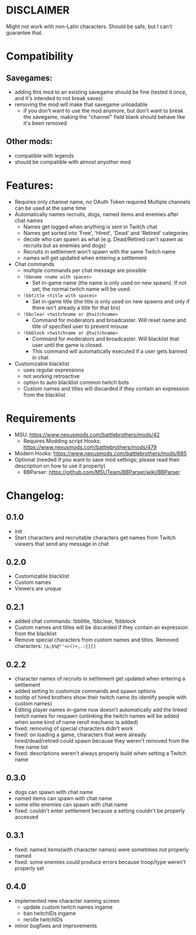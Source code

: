 # **DISCLAIMER**
Might not work with non-Latin characters. Should be safe, but I can't guarantee that.

# Compatibility
## Savegames:
- adding this mod to an existing savegame should be fine (tested it once, and it's intended to not break saves)
- removing the mod will make that savegame unloadable
  - if you don't want to use the mod anymore, but don't want to break the savegame, making the "channel" field blank should behave like it's been removed
## Other mods:
- compatible with legends
- should be compatible with almost anyother mod

# Features:
- Requires only channel name, no OAuth Token required
Multiple channels can be used at the same time
- Automatically names recruits, dogs, named items and enemies after chat names
  - Names get logged when anything is sent in Twitch chat
  - Names get sorted into 'Free', 'Hired', 'Dead' and 'Retired' categories
  - decide who can spawn as what (e.g. Dead/Retired can't spawn as recruits but as enemies and dogs)
  - Recruits in settlement won't spawn with the same Twitch name
  - names will get updated when entering a settlement
- Chat commands
  - multiple commands per chat message are possible
  - `!bbname <name with spaces>`
    - Set in-game name (the name is only used on new spawn). If not set, the normal twitch name will be used.
  - `!bbtitle <title with spaces>`
    - Set in-game title (the title is only used on new spawns and only if there isn't already a title for that bro)
  - `!bbclear <twitchname or @twitchname>`
    - Command for moderators and broadcaster. Will reset name and title of specified user to prevent misuse
  - `!bbblock <twitchname or @twitchname>`
    - Command for moderators and broadcaster. Will blacklist that user until the game is closed.
    - This command will automatically executed if a user gets banned in chat  
- Customizable blacklist
  - uses regular expressions
  - not working retroactive
  - option to auto blacklist common twitch bots
  - Custom names and titles will discarded if they contain an expression from the blacklist
 
# Requirements
- MSU: https://www.nexusmods.com/battlebrothers/mods/42
  - Requires Modding script Hooks: https://www.nexusmods.com/battlebrothers/mods/479
- Modern Hooks: https://www.nexusmods.com/battlebrothers/mods/685
- Optional (needed if you want to save mod settings; please read their description on how to use it properly)
  - BBParser: https://github.com/MSUTeam/BBParser/wiki/BBParser

# Changelog:

## 0.1.0
- init
- Start characters and recruitable characters get names from Twitch viewers that send any message in chat

## 0.2.0
- Customizable blacklist
- Custom names
- Viewers are unique

## 0.2.1
- added chat commands: !bbtitle, !bbclear, !bbblock
- Custom names and titles will be discarded if they contain an expression from the blacklist
- Remove special characters from custom names and titles. Removed characters: `|&;$%@"'<>()+,.:{}[]`

## 0.2.2
- character names of recruits in settlement get updated when entering a settlement
- added setting to customize commands and spawn options
- tooltip of hired brothers show their twitch name (to identify people with custom names)
- Editing player names in-game now doesn't automatically add the linked twitch names for respawn (unlinking the twitch names will be added when some kind of name reroll mechanic is added)
- fixed: removing of special characters didn't work
- fixed: on loading a game, characters that were already hired/dead/retired could spawn because they weren't removed from the free name list
- fixed: descriptions weren't always properly build when setting a Twitch name

## 0.3.0
- dogs can spawn with chat name
- named items can spawn with chat name
- some elite enemies can spawn with chat name
- fixed: couldn't enter settlement because a setting couldn't be properly accessed

## 0.3.1
- fixed: named items(with character names) were sometimes not properly named
- fixed: some enemies could produce errors because troop/type weren't properly set

## 0.4.0
- implemented new character naming screen
  - update custom twitch names ingame
  - ban twitchIDs ingame
  - rerolle twitchIDs
- minor bugfixes and improvements  
